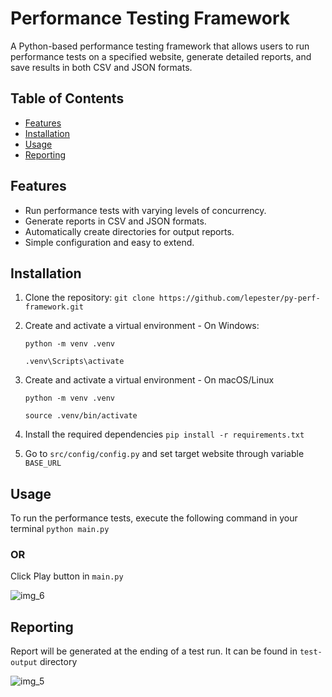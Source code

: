 # Performance Testing Framework

A Python-based performance testing framework that allows users to run performance tests on a specified website, generate detailed reports, and save results in both CSV and JSON formats.

## Table of Contents

- [Features](#features)
- [Installation](#installation)
- [Usage](#usage)
- [Reporting](#reporting)


## Features

- Run performance tests with varying levels of concurrency.
- Generate reports in CSV and JSON formats.
- Automatically create directories for output reports.
- Simple configuration and easy to extend.

## Installation

1. Clone the repository:
   ```git clone https://github.com/lepester/py-perf-framework.git```

2. Create and activate a virtual environment - On Windows:

   ```python -m venv .venv```
 
   ```.venv\Scripts\activate```

3. Create and activate a virtual environment - On macOS/Linux

   ```python -m venv .venv```

   ```source .venv/bin/activate```
4. Install the required dependencies
   ```pip install -r requirements.txt```
5. Go to ```src/config/config.py``` and set target website through variable ```BASE_URL```
## Usage
To run the performance tests, execute the following command in your terminal
   ```python main.py```

### OR
   
Click Play button in ```main.py```

![img_6](https://github.com/user-attachments/assets/995c8694-60f4-4043-aed3-923c1546f1c9)


## Reporting
Report will be generated at the ending of a test run. It can be found in ```test-output``` directory

![img_5](https://github.com/user-attachments/assets/573741f6-0a78-4766-86a2-63bd536f0a10)

